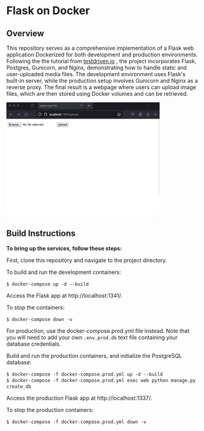 # Flask on Docker

## Overview

This repository serves as a comprehensive implementation of a Flask web application Dockerized for both development and production environments. Following the the tutorial from [testdriven.io](https://testdriven.io/blog/dockerizing-flask-with-postgres-gunicorn-and-nginx) , the project incorporates Flask, Postgres, Gunicorn, and Nginx, demonstrating how to handle static and user-uploaded media files. The development environment uses Flask's built-in server, while the production setup involves Gunicorn and Nginx as a reverse proxy. The final result is a webpage where users can upload image files, which are then stored using Docker volumes and can be retrieved.

<img src=media_upload.gif width=400px />


## Build Instructions

**To bring up the services, follow these steps:**

First, clone this repository and navigate to the project directory.

To build and run the development containers:

```
$ docker-compose up -d --build
```
Access the Flask app at http://localhost:1341/.

To stop the containers:

```
$ docker-compose down -v
```

For production, use the docker-compose.prod.yml file instead. 
Note that you will need to add your own `.env.prod.db` text file containing your database credentials.

Build and run the production containers, and initialize the PostgreSQL database:

```
$ docker-compose -f docker-compose.prod.yml up -d --build
$ docker-compose -f docker-compose.prod.yml exec web python manage.py create_db
```

Access the production Flask app at http://localhost:1337/.


To stop the production containers:

```
$ docker-compose -f docker-compose.prod.yml down -v
```
